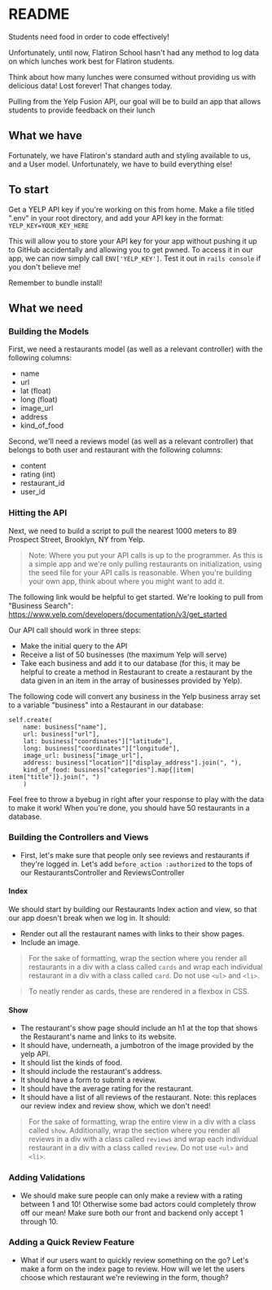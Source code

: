 # README

Students need food in order to code effectively! 

Unfortunately, until now, Flatiron School hasn't had any method to log data on which lunches work best for Flatiron students.

Think about how many lunches were consumed without providing us with delicious data! Lost forever! That changes today.

Pulling from the Yelp Fusion API, our goal will be to build an app that allows students to provide feedback on their lunch

## What we have

Fortunately, we have Flatiron's standard auth and styling available to us, and a User model. Unfortunately, we have to build everything else!

## To start

Get a YELP API key if you're working on this from home. Make a file titled ".env" in your root directory, and add your API key in the format:
`YELP_KEY=YOUR_KEY_HERE`

This will allow you to store your API key for your app without pushing it up to GitHub accidentally and allowing you to get pwned. To access it in our app, we can now simply call `ENV['YELP_KEY']`. Test it out in `rails console` if you don't believe me!

Remember to bundle install!

## What we need

### Building the Models

First, we need a restaurants model (as well as a relevant controller) with the following columns:
* name
* url
* lat (float)
* long (float)
* image_url
* address
* kind_of_food

Second, we'll need a reviews model (as well as a relevant controller) that belongs to both user and restaurant with the following columns: 
* content
* rating (int)
* restaurant_id
* user_id

### Hitting the API

Next, we need to build a script to pull the nearest 1000 meters to 89 Prospect Street, Brooklyn, NY from Yelp. 

> Note: Where you put your API calls is up to the programmer. As this is a simple app and we're only pulling restaurants on initialization, using the seed file for your API calls is reasonable. When you're building your own app, think about where you might want to add it. 

The following link would be helpful to get started. We're looking to pull from "Business Search": https://www.yelp.com/developers/documentation/v3/get_started

Our API call should work in three steps: 
- Make the initial query to the API
- Receive a list of 50 businesses (the maximum Yelp will serve)
- Take each business and add it to our database (for this, it may be helpful to create a method in Restaurant to create a restaurant by the data given in an item in the array of businesses provided by Yelp).

The following code will convert any business in the Yelp business array set to a variable "business" into a Restaurant in our database:
```.ruby 
self.create(
    name: business["name"], 
    url: business["url"], 
    lat: business["coordinates"]["latitude"], 
    long: business["coordinates"]["longitude"], 
    image_url: business["image_url"], 
    address: business["location"]["display_address"].join(", "), 
    kind_of_food: business["categories"].map{|item| item["title"]}.join(", ")
    )
```

Feel free to throw a byebug in right after your response to play with the data to make it work! When you're done, you should have 50 restaurants in a database.

### Building the Controllers and Views
- First, let's make sure that people only see reviews and restaurants if they're logged in. Let's add `before_action :authorized` to the tops of our RestaurantsController and ReviewsController

#### Index
We should start by building our Restaurants Index action and view, so that our app doesn't break when we log in. It should:
- Render out all the restaurant names with links to their show pages.
- Include an image.

> For the sake of formatting, wrap the section where you render all restaurants in a div with a class called `cards` and wrap each individual restaurant in a div with a class called `card`. Do not use `<ul>` and `<li>`.

> To neatly render as cards, these are rendered in a flexbox in CSS.    

#### Show
- The restaurant's show page should include an h1 at the top that shows the Restaurant's name and links to its website.
- It should have, underneath, a jumbotron of the image provided by the yelp API.
- It should list the kinds of food.
- It should include the restaurant's address.
- It should have a form to submit a review.
- It should have the average rating for the restaurant.
- It should have a list of all reviews of the restaurant. Note: this replaces our review index and review show, which we don't need!
> For the sake of formatting, wrap the entire view in a div with a class called `show`. Additionally, wrap the section where you render all reviews in a div with a class called `reviews` and wrap each individual restaurant in a div with a class called `review`. Do not use `<ul>` and `<li>`.

### Adding Validations

- We should make sure people can only make a review with a rating between 1 and 10! Otherwise some bad actors could completely throw off our mean! Make sure both our front and backend only accept 1 through 10.

### Adding a Quick Review Feature

- What if our users want to quickly review something on the go? Let's make a form on the index page to review. How will we let the users choose which restaurant we're reviewing in the form, though?

